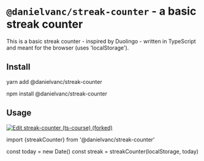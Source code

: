 # `@danielvanc/streak-counter` - a basic streak counter

This is a basic streak counter - inspired by Duolingo - written in TypeScript and meant for the browser (uses 'localStorage').

## Install

yarn add @danielvanc/streak-counter

npm install @danielvanc/streak-counter

## Usage

[![Edit streak-counter (ts-course) (forked)](https://codesandbox.io/static/img/play-codesandbox.svg)](https://codesandbox.io/s/streak-counter-ts-course-forked-7j0ig4?fontsize=14&hidenavigation=1&theme=dark)

import {streakCounter} from '@danielvanc/streak-counter'

const today = new Date()
const streak = streakCounter(localStorage, today)
